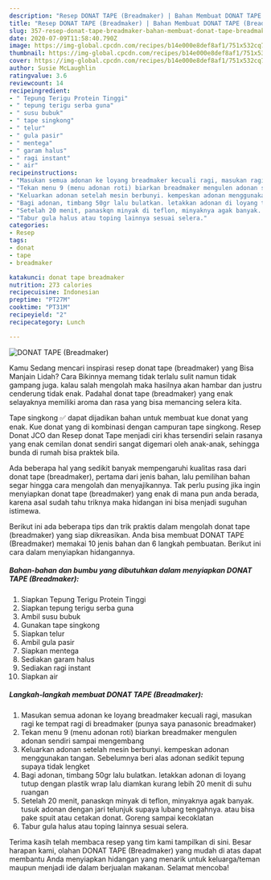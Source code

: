 ```yaml
---
description: "Resep DONAT TAPE (Breadmaker) | Bahan Membuat DONAT TAPE (Breadmaker) Yang Lezat Sekali"
title: "Resep DONAT TAPE (Breadmaker) | Bahan Membuat DONAT TAPE (Breadmaker) Yang Lezat Sekali"
slug: 357-resep-donat-tape-breadmaker-bahan-membuat-donat-tape-breadmaker-yang-lezat-sekali
date: 2020-07-09T11:58:40.790Z
image: https://img-global.cpcdn.com/recipes/b14e000e8def8af1/751x532cq70/donat-tape-breadmaker-foto-resep-utama.jpg
thumbnail: https://img-global.cpcdn.com/recipes/b14e000e8def8af1/751x532cq70/donat-tape-breadmaker-foto-resep-utama.jpg
cover: https://img-global.cpcdn.com/recipes/b14e000e8def8af1/751x532cq70/donat-tape-breadmaker-foto-resep-utama.jpg
author: Susie McLaughlin
ratingvalue: 3.6
reviewcount: 14
recipeingredient:
- " Tepung Terigu Protein Tinggi"
- " tepung terigu serba guna"
- " susu bubuk"
- " tape singkong"
- " telur"
- " gula pasir"
- " mentega"
- " garam halus"
- " ragi instant"
- " air"
recipeinstructions:
- "Masukan semua adonan ke loyang breadmaker kecuali ragi, masukan ragi ke tempat ragi di breadmaker (punya saya panasonic breadmaker)"
- "Tekan menu 9 (menu adonan roti) biarkan breadmaker mengulen adonan sendiri sampai mengembang"
- "Keluarkan adonan setelah mesin berbunyi. kempeskan adonan menggunakan tangan. Sebelumnya beri alas adonan sedikit tepung supaya tidak lengket"
- "Bagi adonan, timbang 50gr lalu bulatkan. letakkan adonan di loyang tutup dengan plastik wrap lalu diamkan kurang lebih 20 menit di suhu ruangan"
- "Setelah 20 menit, panaskqn minyak di teflon, minyaknya agak banyak. tusuk adonan dengan jari telunjuk supaya lubang tengahnya. atau bisa pake spuit atau cetakan donat. Goreng sampai kecoklatan"
- "Tabur gula halus atau toping lainnya sesuai selera."
categories:
- Resep
tags:
- donat
- tape
- breadmaker

katakunci: donat tape breadmaker 
nutrition: 273 calories
recipecuisine: Indonesian
preptime: "PT27M"
cooktime: "PT31M"
recipeyield: "2"
recipecategory: Lunch

---
```



![DONAT TAPE (Breadmaker)](https://img-global.cpcdn.com/recipes/b14e000e8def8af1/751x532cq70/donat-tape-breadmaker-foto-resep-utama.jpg)

Kamu Sedang mencari inspirasi resep donat tape (breadmaker) yang Bisa Manjain Lidah? Cara Bikinnya memang tidak terlalu sulit namun tidak gampang juga. kalau salah mengolah maka hasilnya akan hambar dan justru cenderung tidak enak. Padahal donat tape (breadmaker) yang enak selayaknya memiliki aroma dan rasa yang bisa memancing selera kita.

Tape singkong ✅ dapat dijadikan bahan untuk membuat kue donat yang enak. Kue donat yang di kombinasi dengan campuran tape singkong. Resep Donat JCO dan Resep donat Tape menjadi ciri khas tersendiri selain rasanya yang enak cemilan donat sendiri sangat digemari oleh anak-anak, sehingga bunda di rumah bisa praktek bila.

Ada beberapa hal yang sedikit banyak mempengaruhi kualitas rasa dari donat tape (breadmaker), pertama dari jenis bahan, lalu pemilihan bahan segar hingga cara mengolah dan menyajikannya. Tak perlu pusing jika ingin menyiapkan donat tape (breadmaker) yang enak di mana pun anda berada, karena asal sudah tahu triknya maka hidangan ini bisa menjadi suguhan istimewa.


Berikut ini ada beberapa tips dan trik praktis dalam mengolah donat tape (breadmaker) yang siap dikreasikan. Anda bisa membuat DONAT TAPE (Breadmaker) memakai 10 jenis bahan dan 6 langkah pembuatan. Berikut ini cara dalam menyiapkan hidangannya.

<!--inarticleads1-->

##### Bahan-bahan dan bumbu yang dibutuhkan dalam menyiapkan DONAT TAPE (Breadmaker):

1. Siapkan  Tepung Terigu Protein Tinggi
1. Siapkan  tepung terigu serba guna
1. Ambil  susu bubuk
1. Gunakan  tape singkong
1. Siapkan  telur
1. Ambil  gula pasir
1. Siapkan  mentega
1. Sediakan  garam halus
1. Sediakan  ragi instant
1. Siapkan  air




<!--inarticleads2-->

##### Langkah-langkah membuat DONAT TAPE (Breadmaker):

1. Masukan semua adonan ke loyang breadmaker kecuali ragi, masukan ragi ke tempat ragi di breadmaker (punya saya panasonic breadmaker)
1. Tekan menu 9 (menu adonan roti) biarkan breadmaker mengulen adonan sendiri sampai mengembang
1. Keluarkan adonan setelah mesin berbunyi. kempeskan adonan menggunakan tangan. Sebelumnya beri alas adonan sedikit tepung supaya tidak lengket
1. Bagi adonan, timbang 50gr lalu bulatkan. letakkan adonan di loyang tutup dengan plastik wrap lalu diamkan kurang lebih 20 menit di suhu ruangan
1. Setelah 20 menit, panaskqn minyak di teflon, minyaknya agak banyak. tusuk adonan dengan jari telunjuk supaya lubang tengahnya. atau bisa pake spuit atau cetakan donat. Goreng sampai kecoklatan
1. Tabur gula halus atau toping lainnya sesuai selera.




Terima kasih telah membaca resep yang tim kami tampilkan di sini. Besar harapan kami, olahan DONAT TAPE (Breadmaker) yang mudah di atas dapat membantu Anda menyiapkan hidangan yang menarik untuk keluarga/teman maupun menjadi ide dalam berjualan makanan. Selamat mencoba!
